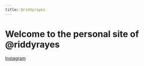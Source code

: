 ```yaml
---
title: @riddyrayes
---
```


# Welcome to the personal site of @riddyrayes




[Instagram](https://www.instagram.com/riddyrayes/)
